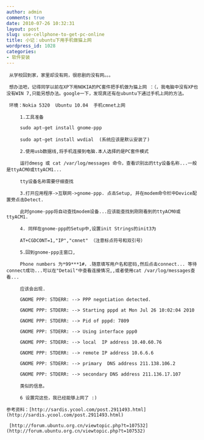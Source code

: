 ```yaml
---
author: admin
comments: true
date: 2010-07-26 10:32:31
layout: post
slug: use-cellphone-to-get-pc-online
title: 小记：ubuntu下用手机做猫上网
wordpress_id: 1028
categories:
- 软件安装
---
```


	 从学校回到家，家里却没有网，很悲剧的没有网。。。

	 想办法吧，记得同学以前在XP下用NOKIA的PC套件把手机做为猫上网 ：（，我电脑中没有XP也没有WIN 7,只能另想办法。google一下，发现真还有在ubuntu下通过手机上网的方法。

	 环境：Nokia 5320  Ubuntu 10.04  手机cmnet上网

> 
	
> 
> 
		 1.工具准备
	
> 
> 
	
> 
> 
		 sudo apt-get install gnome-ppp
	
> 
> 
	
> 
> 
		 sudo apt-get install wvdial  (系统应该是默认安装了)
	
> 
> 

> 
	
> 
> 
		 2.使用usb数据线,将手机连接到电脑.本人选择的是PC套件模式  
	
> 
> 
	
> 
> 
		 运行dmesg 或 cat /var/log/messages 命令，查看识别出的tty设备名称...一般是ttyACM0或ttyACM1...
	
> 
> 
	
> 
> 
		 tty设备名称需要仔细查找  
	
> 
> 

> 
	
> 
> 
		 3.打开应用程序->互联网->gnome-ppp. 点击Setup, 并在modem命令栏中Device配置旁点击Detect. 
	
> 
> 
	
> 
> 
		 此时gnome-ppp将自动查找modem设备...应该能查找到刚刚看到的ttyACM0或ttyACM1.
	
> 
> 

> 
	
> 
> 
		 4. 同样在gnome-ppp的Setup中,设置init Strings的init3为  
	
> 
> 
	
> 
> 
		 AT+CGDCONT=1,"IP","cmnet" （注意标点符号和双引号）
	
> 
> 

> 
	
> 
> 
		 5.回到gnome-ppp主窗口,  
	
> 
> 
	
> 
> 
		 Phone numbers 为*99***1#，.随意填写用户名和密码,然后点击connect... 等待connect成功...可以在"Detail"中查看连接情况,,或者使用cat /var/log/messages查看...
	
> 
> 
	
> 
> 
		 应该会出现.  
	
> 
> 
	
> 
> 
		 GNOME PPP: STDERR: --> PPP negotiation detected.
	
> 
> 
	
> 
> 
		 GNOME PPP: STDERR: --> Starting pppd at Mon Jul 26 10:02:04 2010
	
> 
> 
	
> 
> 
		 GNOME PPP: STDERR: --> Pid of pppd: 7809
	
> 
> 
	
> 
> 
		 GNOME PPP: STDERR: --> Using interface ppp0
	
> 
> 
	
> 
> 
		 GNOME PPP: STDERR: --> local  IP address 10.40.60.76
	
> 
> 
	
> 
> 
		 GNOME PPP: STDERR: --> remote IP address 10.6.6.6
	
> 
> 
	
> 
> 
		 GNOME PPP: STDERR: --> primary  DNS address 211.138.106.2
	
> 
> 
	
> 
> 
		 GNOME PPP: STDERR: --> secondary DNS address 211.136.17.107
	
> 
> 
	
> 
> 
		 类似的信息。
	
> 
> 

> 
	
> 
> 
		 6 设置完这些，我已经能够上网了 :)
	
> 
> 

	参考资料：[http://sardis.ycool.com/post.2911493.html](http://sardis.ycool.com/post.2911493.html)

	 [http://forum.ubuntu.org.cn/viewtopic.php?t=107532](http://forum.ubuntu.org.cn/viewtopic.php?t=107532)

